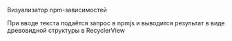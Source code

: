 Визуализатор npm-зависимостей

При вводе текста подаётся запрос в npmjs и выводится результат в виде древовидной структуры в RecyclerView
